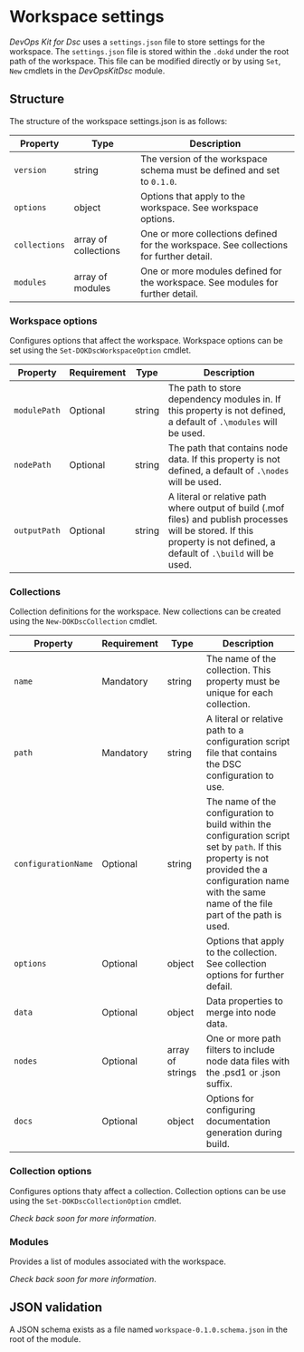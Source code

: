 # Workspace settings

_DevOps Kit for Dsc_ uses a `settings.json` file to store settings for the workspace. The `settings.json` file is stored within the `.dokd` under the root path of the workspace. This file can be modified directly or by using `Set`, `New` cmdlets in the _DevOpsKitDsc_ module.

## Structure

The structure of the workspace settings.json is as follows:

| Property | Type | Description |
| -------- | ---- | ----------- |
| `version` | string | The version of the workspace schema must be defined and set to `0.1.0`. |
| `options` | object | Options that apply to the workspace. See workspace options. |
| `collections` | array of collections | One or more collections defined for the workspace. See collections for further detail. |
| `modules` | array of modules | One or more modules defined for the workspace. See modules for further detail. |

### Workspace options

Configures options that affect the workspace. Workspace options can be set using the `Set-DOKDscWorkspaceOption` cmdlet.

| Property | Requirement | Type | Description |
| -------- | ----------- | ---- | ----------- |
| `modulePath` | Optional | string | The path to store dependency modules in. If this property is not defined, a default of `.\modules` will be used. |
| `nodePath` | Optional | string | The path that contains node data. If this property is not defined, a default of `.\nodes` will be used. |
| `outputPath` | Optional | string | A literal or relative path where output of build (.mof files) and publish processes will be stored. If this property is not defined, a default of `.\build` will be used. |

### Collections

Collection definitions for the workspace. New collections can be created using the `New-DOKDscCollection` cmdlet.

| Property | Requirement | Type | Description |
| -------- | ----------- | ---- | ----------- |
| `name` | Mandatory | string | The name of the collection. This property must be unique for each collection. |
| `path` | Mandatory | string | A literal or relative path to a configuration script file that contains the DSC configuration to use. |
| `configurationName` | Optional | string | The name of the configuration to build within the configuration script set by `path`. If this property is not provided the a configuration name with the same name of the file part of the path is used. |
| `options` | Optional | object | Options that apply to the collection. See collection options for further defail. |
| `data` | Optional | object | Data properties to merge into node data.  |
| `nodes` | Optional | array of strings | One or more path filters to include node data files with the .psd1 or .json suffix. |
| `docs` | Optional | object | Options for configuring documentation generation during build. |

### Collection options

Configures options thaty affect a collection. Collection options can be use using the `Set-DOKDscCollectionOption` cmdlet.

_Check back soon for more information_.

### Modules

Provides a list of modules associated with the workspace.

_Check back soon for more information_.

## JSON validation

A JSON schema exists as a file named `workspace-0.1.0.schema.json` in the root of the module.